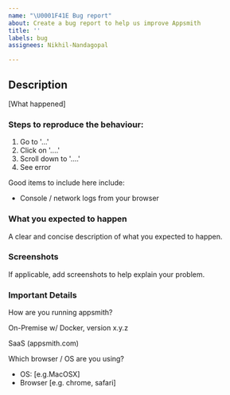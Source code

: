 ```yaml
---
name: "\U0001F41E Bug report"
about: Create a bug report to help us improve Appsmith
title: ''
labels: bug
assignees: Nikhil-Nandagopal

---
```


## Description

[What happened]

### Steps to reproduce the behaviour:
1. Go to '...'
2. Click on '....'
3. Scroll down to '....'
4. See error

Good items to include here include:
- Console / network logs from your browser

### What you expected to happen
A clear and concise description of what you expected to happen.

### Screenshots
If applicable, add screenshots to help explain your problem.

### Important Details

How are you running appsmith?
<!-- Please pick one of the following -->
On-Premise w/ Docker, version x.y.z
<!-- --------------- -->
SaaS (appsmith.com)
<!-- --------------- -->

Which browser / OS are you using?
 - OS: [e.g.MacOSX]
 - Browser [e.g. chrome, safari]

